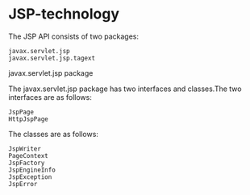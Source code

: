 # JSP-technology
The JSP API consists of two packages:

    javax.servlet.jsp
    javax.servlet.jsp.tagext

javax.servlet.jsp package

The javax.servlet.jsp package has two interfaces and classes.The two interfaces are as follows:

    JspPage
    HttpJspPage

The classes are as follows:

    JspWriter
    PageContext
    JspFactory
    JspEngineInfo
    JspException
    JspError
